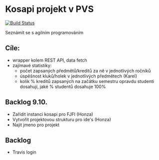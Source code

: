 # Kosapi projekt v PVS

[![Build Status](https://travis-ci.org/jandoubek/fjfi-pvs-kosapi.png)](https://travis-ci.org/jandoubek/fjfi-pvs-kosapi)

Seznámit se s agilním programováním

## Cíle:

- wrapper kolem REST API, data fetch
- zajímavé statistiky:
  - počet zapsaných předmětů/kreditů za ně v jednotlivých ročníků
  - úspěšnost kluků/holek v jednotlivých předmětech (Karel)
  - kolik % kreditů zapsaných na začátku semestru opravdu studenti dosahují, jaké % studentů dosahuje 100%

## Backlog  9.10.

- Zařídit instanci kosapi pro FJFI (Honza)
- Vytvořit projektovou strukturu pro ide's (Honza)
- Najit jmeno pro projekt

## Backlog

- Travis login 

